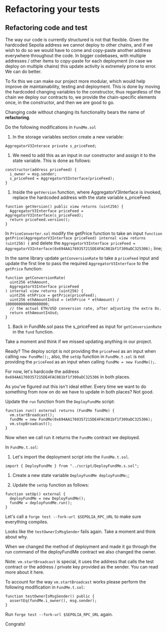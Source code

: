 # Refactoring your tests

## Refactoring code and test

The way our code is currently structured is not that flexible. Given the hardcoded Sepolia address we cannot deploy to other chains, and if we wish to do so we would have to come and copy-paste another address everywhere throughout the code. In bigger codebases, with multiple addresses / other items to copy-paste for each deployment (in case we deploy on multiple chains) this update activity is extremely prone to error. We can do better.

To fix this we can make our project more modular, which would help improve de maintainability, testing and deployment. This is done by moving the hardcoded changing variables to the constructor, thus regardless of the chain we deploy our contracts to, we provide the chain-specific elements once, in the constructor, and then we are good to go.

Changing code without changing its functionality bears the name of **refactoring**.

Do the following modifications in `FundMe.sol`

1. In the storage variables section create a new variable:

```solidity
AggregatorV3Interace private s_priceFeed;
```

1. We need to add this as an input in our constructor and assign it to the state variable. This is done as follows:

```solidity
constructor(address priceFeed) {
  i_owner = msg.sender;
  s_priceFeed = AggregatorV3Interface(priceFeed);
}
```

1. Inside the `getVersion` function, where AggregatorV3Interface is invoked, replace the hardcoded address with the state variable s_priceFeed:

```solidity
function getVersion() public view returns (uint256) {
  AggregatorV3Interface priceFeed = AggregatorV3Interface(s_priceFeed);
  return priceFeed.version();
}
```

In `PriceConverter.sol` modify the getPrice function to take an input `function getPrice(AggregatorV3Interface priceFeed) internal view returns (uint256) {` and delete the `AggregatorV3Interface priceFeed = AggregatorV3Interface(0x694AA1769357215DE4FAC081bf1f309aDC325306);` line;

In the same library update `getConversionRate` to take a `priceFeed` input and update the first line to pass the required `AggregatorV3Interface` to the `getPrice` function:

```solidity
function getConversionRate(
  uint256 ethAmount,
  AggregatorV3Interface priceFeed
) internal view returns (uint256) {
  uint256 ethPrice = getPrice(priceFeed);
  uint256 ethAmountInUsd = (ethPrice * ethAmount) / 1000000000000000000;
  // the actual ETH/USD conversion rate, after adjusting the extra 0s.
  return ethAmountInUsd;
}
```

1. Back in FundMe.sol pass the s_priceFeed as input for `getConversionRate` in the `fund` function.

Take a moment and think if we missed updating anything in our project.

Ready? The deploy script is not providing the `priceFeed` as an input when calling `new FundMe();`, also, the `setUp` function in `FundMe.t.sol` is not providing the `priceFeed` as an input when calling `fundMe = new FundMe();`.

For now, let's hardcode the address `0x694AA1769357215DE4FAC081bf1f309aDC325306` in both places.

As you've figured out this isn't ideal either. Every time we want to do something from now on do we have to update in both places? Not good.

Update the `run` function from the `DeployFundMe` script:

```solidity
function run() external returns (FundMe fundMe) {
  vm.startBroadcast();
  fundMe = new FundMe(0x694AA1769357215DE4FAC081bf1f309aDC325306);
  vm.stopBroadcast();
}
```

Now when we call run it returns the `FundMe` contract we deployed.

In `FundMe.t.sol`:

1. Let's import the deployment script into the `FundMe.t.sol`.

```solidity
import { DeployFundMe } from "../script/DeployFundMe.s.sol";
```

1. Create a new state variable `DeployFundMe deployFundMe;`;

2. Update the `setUp` function as follows:

```solidity
function setUp() external {
  deployFundMe = new DeployFundMe();
  fundMe = deployFundMe.run();
}
```

Let's call a `forge test --fork-url $SEPOLIA_RPC_URL` to make sure everything compiles.

Looks like the `testOwnerIsMsgSender` fails again. Take a moment and think about why.

When we changed the method of deployment and made it go through the run command of the deployFundMe contract we also changed the owner.

Note: `vm.startBroadcast` is special, it uses the address that calls the test contract or the address / private key provided as the sender. You can read more about it here.

To account for the way `vm.startBroadcast` works please perform the following modification in `FundMe.t.sol`:

```solidity
function testOwnerIsMsgSender() public {
  assertEq(fundMe.i_owner(), msg.sender);
}
```

Run `forge test --fork-url $SEPOLIA_RPC_URL` again.

Congrats!

